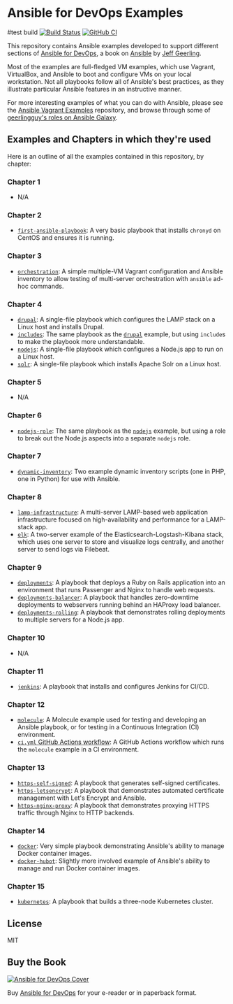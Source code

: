 # Ansible for DevOps Examples
#test build
[![Build Status](https://travis-ci.org/geerlingguy/ansible-for-devops.svg?branch=master)](https://travis-ci.org/geerlingguy/ansible-for-devops) [![GitHub CI](https://github.com/geerlingguy/ansible-for-devops/workflows/CI/badge.svg?branch=master&event=push)](https://github.com/geerlingguy/ansible-for-devops/actions)

This repository contains Ansible examples developed to support different sections of [Ansible for DevOps](https://www.ansiblefordevops.com/), a book on [Ansible](http://www.ansible.com/) by [Jeff Geerling](https://www.jeffgeerling.com/).

Most of the examples are full-fledged VM examples, which use Vagrant, VirtualBox, and Ansible to boot and configure VMs on your local workstation. Not all playbooks follow all of Ansible's best practices, as they illustrate particular Ansible features in an instructive manner.

For more interesting examples of what you can do with Ansible, please see the [Ansible Vagrant Examples](https://github.com/geerlingguy/ansible-vagrant-examples) repository, and browse through some of [geerlingguy's roles on Ansible Galaxy](https://galaxy.ansible.com/geerlingguy/).

## Examples and Chapters in which they're used

Here is an outline of all the examples contained in this repository, by chapter:

### Chapter 1

  - N/A

### Chapter 2

  - [`first-ansible-playbook`](first-ansible-playbook/): A very basic playbook that installs `chronyd` on CentOS and ensures it is running.

### Chapter 3

  - [`orchestration`](orchestration/): A simple multiple-VM Vagrant configuration and Ansible inventory to allow testing of multi-server orchestration with `ansible` ad-hoc commands.

### Chapter 4

  - [`drupal`](drupal/): A single-file playbook which configures the LAMP stack on a Linux host and installs Drupal.
  - [`includes`](includes/): The same playbook as the [`drupal`](drupal/) example, but using `include`s to make the playbook more understandable.
  - [`nodejs`](nodejs/): A single-file playbook which configures a Node.js app to run on a Linux host.
  - [`solr`](solr/): A single-file playbook which installs Apache Solr on a Linux host.

### Chapter 5

  - N/A

### Chapter 6

  - [`nodejs-role`](nodejs-role/): The same playbook as the [`nodejs`](nodejs/) example, but using a role to break out the Node.js aspects into a separate `nodejs` role.

### Chapter 7

  - [`dynamic-inventory`](dynamic-inventory/): Two example dynamic inventory scripts (one in PHP, one in Python) for use with Ansible.

### Chapter 8

  - [`lamp-infrastructure`](lamp-infrastructure/): A multi-server LAMP-based web application infrastructure focused on high-availability and performance for a LAMP-stack app.
  - [`elk`](elk/): A two-server example of the Elasticsearch-Logstash-Kibana stack, which uses one server to store and visualize logs centrally, and another server to send logs via Filebeat.

### Chapter 9

  - [`deployments`](deployments/): A playbook that deploys a Ruby on Rails application into an environment that runs Passenger and Nginx to handle web requests.
  - [`deployments-balancer`](deployments-balancer/): A playbook that handles zero-downtime deployments to webservers running behind an HAProxy load balancer.
  - [`deployments-rolling`](deployments-rolling/): A playbook that demonstrates rolling deployments to multiple servers for a Node.js app.

### Chapter 10

  - N/A

### Chapter 11

  - [`jenkins`](jenkins/): A playbook that installs and configures Jenkins for CI/CD.

### Chapter 12

  - [`molecule`](molecule/): A Molecule example used for testing and developing an Ansible playbook, or for testing in a Continuous Integration (CI) environment.
  - [`ci.yml` GitHub Actions workflow](.github/workflows/ci.yml): A GitHub Actions workflow which runs the `molecule` example in a CI environment.

### Chapter 13

  - [`https-self-signed`](https-self-signed/): A playbook that generates self-signed certificates.
  - [`https-letsencrypt`](https-letsencrypt/): A playbook that demonstrates automated certificate management with Let's Encrypt and Ansible.
  - [`https-nginx-proxy`](https-nginx-proxy/): A playbook that demonstrates proxying HTTPS traffic through Nginx to HTTP backends.

### Chapter 14

  - [`docker`](docker/): Very simple playbook demonstrating Ansible's ability to manage Docker container images.
  - [`docker-hubot`](docker-hubot/): Slightly more involved example of Ansible's ability to manage and run Docker container images.

### Chapter 15

  - [`kubernetes`](kubernetes/): A playbook that builds a three-node Kubernetes cluster.

## License

MIT

## Buy the Book

[![Ansible for DevOps Cover](https://s3.amazonaws.com/titlepages.leanpub.com/ansible-for-devops/medium)](https://www.ansiblefordevops.com/)

Buy [Ansible for DevOps](https://www.ansiblefordevops.com/) for your e-reader or in paperback format.
